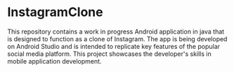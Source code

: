 # InstagramClone
This repository contains a work in progress Android application in java that is designed to function as a clone of Instagram. The app is being developed on Android Studio and is intended to replicate key features of the popular social media platform. This project showcases the developer's skills in mobile application development.
